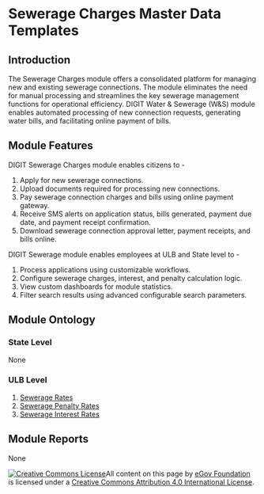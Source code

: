 # Sewerage Charges Master Data Templates

## Introduction

The Sewerage Charges module offers a consolidated platform for managing new and existing sewerage connections. The module eliminates the need for manual processing and streamlines the key sewerage management functions for operational efficiency. DIGIT Water & Sewerage \(W&S\) module enables automated processing of new connection requests, generating water bills, and facilitating online payment of bills.

## Module Features

DIGIT Sewerage Charges module enables citizens to -

1. Apply for new sewerage connections.
2. Upload documents required for processing new connections.
3. Pay sewerage connection charges and bills using online payment gateway.
4. Receive SMS alerts on application status, bills generated, payment due date, and payment receipt confirmation.
5. Download sewerage connection approval letter, payment receipts, and bills online.

DIGIT Sewerage module enables employees at ULB and State level to -

1. Process applications using customizable workflows.
2. Configure sewerage charges, interest, and penalty calculation logic.
3. View custom dashboards for module statistics.
4. Filter search results using advanced configurable search parameters.

## Module Ontology

### State Level

None

### ULB Level

1. [Sewerage Rates](sewerage-rates.md)
2. [Sewerage Penalty Rates](sewerage-penalty-rates.md)
3. [Sewerage Interest Rates](sewerage-interest-rates.md)

## Module Reports

None



 [![Creative Commons License](https://i.creativecommons.org/l/by/4.0/80x15.png)](http://creativecommons.org/licenses/by/4.0/)All content on this page by [eGov Foundation ](https://egov.org.in/)is licensed under a [Creative Commons Attribution 4.0 International License](http://creativecommons.org/licenses/by/4.0/).

